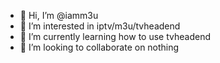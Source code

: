 - 👋 Hi, I’m @iamm3u
- 👀 I’m interested in iptv/m3u/tvheadend
- 🌱 I’m currently learning how to use tvheadend
- 💞️ I’m looking to collaborate on nothing
